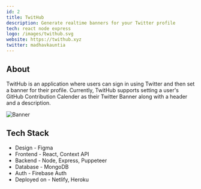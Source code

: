 ```yaml
---
id: 2
title: TwitHub
description: Generate realtime banners for your Twitter profile
tech: react node express
logo: /images/twithub.svg
website: https://twithub.xyz
twitter: madhavkauntia
---
```


## About

TwitHub is an application where users can sign in using Twitter and then set a banner for their profile.
Currently, TwitHub supports setting a user's GitHub Contribution Calender as their Twitter Banner along with a header and a description.

![Banner](/images/twithub-banner.png)

## Tech Stack

- Design - Figma
- Frontend - React, Context API
- Backend - Node, Express, Puppeteer
- Database - MongoDB
- Auth - Firebase Auth
- Deployed on - Netlify, Heroku
